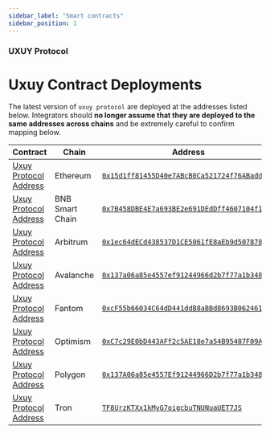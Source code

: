 ```yaml
---
sidebar_label: "Smart contracts"
sidebar_position: 1
---
```


### UXUY Protocol

<CustomCard title="Protocol Contracts"  description="Protocol Contracts Code repository overview"  link="https://github.com/uxuycom/uxuy-protocol-contracts" />


# Uxuy Contract Deployments

The latest version of `uxuy protocol` are deployed at the addresses listed below. Integrators should **no longer assume that they are deployed to the same addresses across chains** and be extremely careful to confirm mapping below.

| **Contract**                                                                                                              | **Chain**       | **Address**                                                                                                                            |
| ------------------------------------------------------------------------------------------------------------------------- | --------------- | -------------------------------------------------------------------------------------------------------------------------------------- |
| [Uxuy Protocol Address](https://github.com/uxuycom/uxuy-protocol-contracts/blob/main/ethereum/contracts/UxuyProtocol.sol) | Ethereum        | [`0x15d1ff81455D40e7ABcB0Ca521724f76ABaddB0a`](https://etherscan.io/address/0x15d1ff81455D40e7ABcB0Ca521724f76ABaddB0a)                |
| [Uxuy Protocol Address](https://github.com/uxuycom/uxuy-protocol-contracts/blob/main/ethereum/contracts/UxuyProtocol.sol) | BNB Smart Chain | [`0x7B458DBE4E7a693BE2e691DEdDff4607104f1266`](https://bscscan.com/address/0x7B458DBE4E7a693BE2e691DEdDff4607104f1266)                 |
| [Uxuy Protocol Address](https://github.com/uxuycom/uxuy-protocol-contracts/blob/main/ethereum/contracts/UxuyProtocol.sol) | Arbitrum        | [`0x1ec64dECd438537D1CE5061fE8aEb9d5078788de`](https://arbiscan.io/address/0x1ec64dECd438537D1CE5061fE8aEb9d5078788de)                 |
| [Uxuy Protocol Address](https://github.com/uxuycom/uxuy-protocol-contracts/blob/main/ethereum/contracts/UxuyProtocol.sol) | Avalanche       | [`0x137a06a85e4557ef91244966d2b7f77a1b3481c3`](https://avascan.info/blockchain/all/address/0x137a06a85e4557ef91244966d2b7f77a1b3481c3) |
| [Uxuy Protocol Address](https://github.com/uxuycom/uxuy-protocol-contracts/blob/main/ethereum/contracts/UxuyProtocol.sol) | Fantom          | [`0xcF55b66034C64dD441ddB8aBBd8693B062461DFC`](https://ftmscan.com/address/0xcF55b66034C64dD441ddB8aBBd8693B062461DFC)                 |
| [Uxuy Protocol Address](https://github.com/uxuycom/uxuy-protocol-contracts/blob/main/ethereum/contracts/UxuyProtocol.sol) | Optimism        | [`0xC7c29E0bD443AFf2c5AE18e7a54B95487F09A1d8`](https://optimistic.etherscan.io/address/0xC7c29E0bD443AFf2c5AE18e7a54B95487F09A1d8)     |
| [Uxuy Protocol Address](https://github.com/uxuycom/uxuy-protocol-contracts/blob/main/ethereum/contracts/UxuyProtocol.sol) | Polygon         | [`0x137A06a85e4557Ef91244966D2b7f77a1b3481c3`](https://polygonscan.com/address/0x137A06a85e4557Ef91244966D2b7f77a1b3481c3)             |
| [Uxuy Protocol Address](https://github.com/uxuycom/uxuy-protocol-contracts/blob/main/ethereum/contracts/UxuyProtocol.sol) | Tron            | [`TF8UrzKTXx1kMyG7oigcbuTNUNuaUET7JS`](https://tronscan.io/#/contract/TF8UrzKTXx1kMyG7oigcbuTNUNuaUET7JS)                              |
